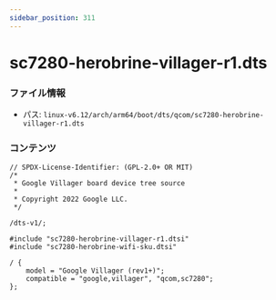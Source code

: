 ```yaml
---
sidebar_position: 311
---
```

# sc7280-herobrine-villager-r1.dts

### ファイル情報

- パス: `linux-v6.12/arch/arm64/boot/dts/qcom/sc7280-herobrine-villager-r1.dts`

### コンテンツ

```dts
// SPDX-License-Identifier: (GPL-2.0+ OR MIT)
/*
 * Google Villager board device tree source
 *
 * Copyright 2022 Google LLC.
 */

/dts-v1/;

#include "sc7280-herobrine-villager-r1.dtsi"
#include "sc7280-herobrine-wifi-sku.dtsi"

/ {
	model = "Google Villager (rev1+)";
	compatible = "google,villager", "qcom,sc7280";
};

```
